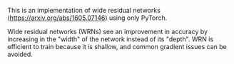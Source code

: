 This is an implementation of wide residual networks (https://arxiv.org/abs/1605.07146) using only PyTorch.

Wide residual networks (WRNs) see an improvement in accuracy by increasing in the "width" of the network instead of its "depth". WRN is efficient to train because it is shallow, and common gradient issues can be avoided.
